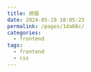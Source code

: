 ```yaml
---
title: 排版
date: 2024-05-19 18:05:23
permalink: /pages/1da68c/
categories: 
  - frontend
tags: 
  - frontend
  - css
---
```

